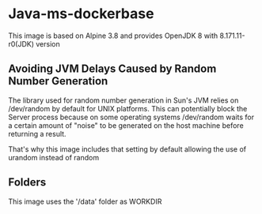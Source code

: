 # Java-ms-dockerbase

This image is based on Alpine 3.8 and provides OpenJDK 8 with 8.171.11-r0(JDK) version

## Avoiding JVM Delays Caused by Random Number Generation

The library used for random number generation in Sun's JVM relies on /dev/random by default for UNIX platforms.
This can potentially block the Server process because on some operating systems /dev/random waits for a certain amount
of "noise" to be generated on the host machine before returning a result.

That's why this image includes that setting by default allowing the use of urandom instead of random

## Folders

This image uses the '/data' folder as WORKDIR 

